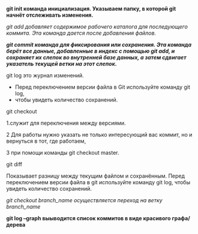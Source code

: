 
**git init команда инициализация. Указываем папку, в которой git начнёт отслеживать изменения.**

_git add   добавляет содержимое рабочего каталога  для последующего коммита. Эта команда дается после добавления файлов._

***git commit  команда для фиксирования или сохранения. Эта команда берёт все данные, добавленные в индекс с помощью git add, и сохраняет их
слепок во внутренней базе данных, а затем сдвигает указатель текущей ветки на этот слепок.***

git log это журнал изменений.
* Перед переключением версии файла в Git 
используйте команду git log,
* чтобы увидеть 
количество сохранений.

git checkout  

1.служит для переключения между версиями.

2 Для работы нужно указать не только 
интересующий вас коммит, но и вернуться 
в тот, где работаем,

3 при помощи команды 
git checkout master.

 git diff 
 
Показывает разницу между текущим файлом 
и сохранённым. Перед переключением версии файла в git  используйте команду git log, чтобы увидеть 
количество сохранений.

_git checkout branch_name осуществляется переход на ветку branch_name_

**git log –graph выыводится список коммитов в виде красивого графа/дерева**



